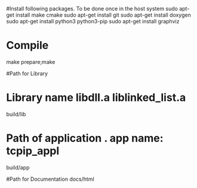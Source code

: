 #Install following packages. To be done once in the host system
sudo apt-get install make cmake
sudo apt-get install git
sudo apt-get install doxygen
sudo apt-get install python3 python3-pip
sudo apt-get install graphviz


# Compile

make prepare;make

#Path for Library
# Library name libdll.a liblinked_list.a
build/lib

# Path of application . app name: tcpip_appl
build/app

#Path for Documentation
docs/html

